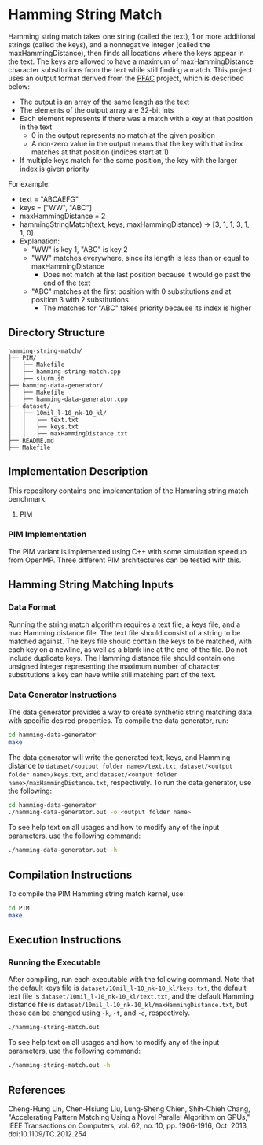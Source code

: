 # Hamming String Match

Hamming string match takes one string (called the text), 1 or more additional strings (called the keys), and a nonnegative integer (called the maxHammingDistance), then finds all locations where the keys appear in the text. The keys are allowed to have a maximum of maxHammingDistance character substitutions from the text while still finding a match. This project uses an output format derived from the [PFAC](https://github.com/pfac-lib/PFAC/) project, which is described below:
- The output is an array of the same length as the text
- The elements of the output array are 32-bit ints
- Each element represents if there was a match with a key at that position in the text
    - 0 in the output represents no match at the given position
    - A non-zero value in the output means that the key with that index matches at that position (indices start at 1)
- If multiple keys match for the same position, the key with the larger index is given priority

For example:
- text = "ABCAEFG"
- keys = ["WW", "ABC"]
- maxHammingDistance = 2
- hammingStringMatch(text, keys, maxHammingDistance) -> [3, 1, 1, 3, 1, 1, 0]
- Explanation:
    - "WW" is key 1, "ABC" is key 2
    - "WW" matches everywhere, since its length is less than or equal to maxHammingDistance
        - Does not match at the last position because it would go past the end of the text
    - "ABC" matches at the first position with 0 substitutions and at position 3 with 2 substitutions
        - The matches for "ABC" takes priority because its index is higher

## Directory Structure

```
hamming-string-match/
├── PIM/
│   ├── Makefile
│   ├── hamming-string-match.cpp
│   ├── slurm.sh
├── hamming-data-generator/
│   ├── Makefile
│   ├── hamming-data-generator.cpp
├── dataset/
│   ├── 10mil_l-10_nk-10_kl/
│   │   ├── text.txt
│   │   ├── keys.txt
│   │   ├── maxHammingDistance.txt
├── README.md
├── Makefile
```

## Implementation Description

This repository contains one implementation of the Hamming string match benchmark:

1. PIM

### PIM Implementation

The PIM variant is implemented using C++ with some simulation speedup from OpenMP. Three different PIM architectures can be tested with this.

## Hamming String Matching Inputs

### Data Format

Running the string match algorithm requires a text file, a keys file, and a max Hamming distance file. The text file should consist of a string to be matched against. The keys file should contain the keys to be matched, with each key on a newline, as well as a blank line at the end of the file. Do not include duplicate keys. The Hamming distance file should contain one unsigned integer representing the maximum number of character substitutions a key can have while still matching part of the text.

### Data Generator Instructions

The data generator provides a way to create synthetic string matching data with specific desired properties. To compile the data generator, run:

```bash
cd hamming-data-generator
make
```

The data generator will write the generated text, keys, and Hamming distance to `dataset/<output folder name>/text.txt`, `dataset/<output folder name>/keys.txt`, and `dataset/<output folder name>/maxHammingDistance.txt`, respectively. To run the data generator, use the following:

```bash
cd hamming-data-generator
./hamming-data-generator.out -o <output folder name>
```

To see help text on all usages and how to modify any of the input parameters, use the following command:

```bash
./hamming-data-generator.out -h
```

## Compilation Instructions

To compile the PIM Hamming string match kernel, use:

```bash
cd PIM
make
```

## Execution Instructions

### Running the Executable

After compiling, run each executable with the following command. Note that the default keys file is `dataset/10mil_l-10_nk-10_kl/keys.txt`, the default text file is `dataset/10mil_l-10_nk-10_kl/text.txt`, and the default Hamming distance file is `dataset/10mil_l-10_nk-10_kl/maxHammingDistance.txt`, but these can be changed using `-k`, `-t`, and `-d`, respectively.

```bash
./hamming-string-match.out
```

To see help text on all usages and how to modify any of the input parameters, use the following command:

```bash
./hamming-string-match.out -h
```

## References
Cheng-Hung Lin, Chen-Hsiung Liu, Lung-Sheng Chien, Shih-Chieh Chang, "Accelerating Pattern Matching Using a Novel Parallel Algorithm on GPUs," IEEE Transactions on Computers, vol. 62, no. 10, pp. 1906-1916, Oct. 2013, doi:10.1109/TC.2012.254
